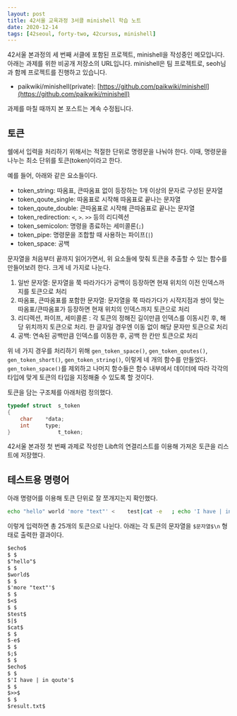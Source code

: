 ```yaml
---
layout: post
title: 42서울 교육과정 3서클 minishell 학습 노트
date: 2020-12-14
tags: [42seoul, forty-two, 42cursus, minishell]
---
```


42서울 본과정의 세 번째 서클에 포함된 프로젝트, minishell을 작성중인 메모입니다. 아래는 과제를 위한 비공개 저장소의 URL입니다. minishell은 팀 프로젝트로, seoh님과 함께 프로젝트를 진행하고 있습니다.

- paikwiki/minishell(private): [https://github.com/paikwiki/minishell](https://github.com/paikwiki/minishell)

과제를 마칠 때까지 본 포스트는 계속 수정됩니다.

## 토큰

쉘에서 입력을 처리하기 위해서는 적절한 단위로 명령문을 나눠야 한다. 이때, 명령문을 나누는 최소 단위를 토큰(token)이라고 한다.

예를 들어, 아래와 같은 요소들이다.

- token_string: 따옴표, 큰따옴표 없이 등장하는 1개 이상의 문자로 구성된 문자열
- token_qoute_single: 따옴표로 시작해 따옴표로 끝나는 문자열
- token_qoute_double: 큰따옴표로 시작해 큰따옴표로 끝나는 문자열
- token_redirection: `<`, `>`. `>>` 등의 리디렉션
- token_semicolon: 명령을 종료하는 세미콜론(`;`)
- token_pipe: 명령문을 조합할 때 사용하는 파이프(`|`)
- token_space: 공백

문자열을 처음부터 끝까지 읽어가면서, 위 요소들에 맞춰 토큰을 추출할 수 있는 함수를 만들어보려 한다. 크게 네 가지로 나눈다.

1. 일반 문자열: 문자열을 쭉 따라가다가 공백이 등장하면 현재 위치의 이전 인덱스까지를 토큰으로 처리
1. 따옴표, 큰따옴표를 포함한 문자열: 문자열을 쭉 따라가다가 시작지점과 쌍이 맞는 따옴표/큰따옴표가 등장하면 현재 위치의 인덱스까지 토큰으로 처리
1. 리디렉션, 파이프, 세미콜론 : 각 토큰의 정해진 길이만큼 인덱스를 이동시킨 후, 해당 위치까지 토큰으로 처리. 한 글자일 경우엔 이동 없이 해당 문자만 토큰으로 처리
1. 공백: 연속된 공백만큼 인덱스를 이동한 후, 공백 한 칸만 토큰으로 처리

위 네 가지 경우를 처리하기 위해 `gen_token_space()`, `gen_token_qoutes()`, `gen_token_short()`, `gen_token_string()`, 이렇게 네 개의 함수를 만들었다. `gen_token_space()`를 제외하고 나머지 함수들은 함수 내부에서 데이터에 따라 각각의 타입에 맞게 토큰의 타입을 지정해줄 수 있도록 할 것이다.

토큰을 담는 구조체를 아래처럼 정의했다.

```c
typedef struct	s_token
{
	char	*data;
	int		type;
}				t_token;
```

42서울 본과정 첫 번째 과제로 작성한 Libft의 연결리스트를 이용해 가져온 토큰을 리스트에 저장했다.
## 테스트용 명령어

아래 명령어를 이용해 토큰 단위로 잘 쪼개지는지 확인했다.

```sh
echo "hello" world 'more "text"' <    test|cat -e   ; echo 'I have | in qoute' >> result.txt
```

이렇게 입력하면 총 25개의 토큰으로 나뉜다. 아래는 각 토큰의 문자열을 `$문자열$\n` 형태로 출력한 결과이다.

```txt
$echo$
$ $
$"hello"$
$ $
$world$
$ $
$'more "text"'$
$ $
$<$
$ $
$test$
$|$
$cat$
$ $
$-e$
$ $
$;$
$ $
$echo$
$ $
$'I have | in qoute'$
$ $
$>>$
$ $
$result.txt$
```
